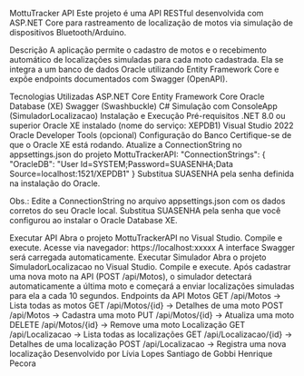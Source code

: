 MottuTracker API
Este projeto é uma API RESTful desenvolvida com ASP.NET Core para rastreamento de localização de motos via simulação de dispositivos Bluetooth/Arduino.

Descrição
A aplicação permite o cadastro de motos e o recebimento automático de localizações simuladas para cada moto cadastrada. Ela se integra a um banco de dados Oracle utilizando Entity Framework Core e expõe endpoints documentados com Swagger (OpenAPI).

Tecnologias Utilizadas
ASP.NET Core
Entity Framework Core
Oracle Database (XE)
Swagger (Swashbuckle)
C#
Simulação com ConsoleApp (SimuladorLocalizacao)
Instalação e Execução
Pré-requisitos
.NET 8.0 ou superior
Oracle XE instalado (nome do serviço: XEPDB1)
Visual Studio 2022
Oracle Developer Tools (opcional)
Configuração do Banco
Certifique-se de que o Oracle XE está rodando.
Atualize a ConnectionString no appsettings.json do projeto MottuTrackerAPI:
"ConnectionStrings": {
  "OracleDB": "User Id=SYSTEM;Password=SUASENHA;Data Source=localhost:1521/XEPDB1"
}
Substitua SUASENHA pela senha definida na instalação do Oracle.

Obs.: Edite a ConnectionString no arquivo appsettings.json com os dados corretos do seu Oracle local. Substitua SUASENHA pela senha que você configurou ao instalar o Oracle Database XE.

Executar API
Abra o projeto MottuTrackerAPI no Visual Studio.
Compile e execute.
Acesse via navegador: https://localhost:xxxxx
A interface Swagger será carregada automaticamente.
Executar Simulador
Abra o projeto SimuladorLocalizacao no Visual Studio.
Compile e execute.
Após cadastrar uma nova moto na API (POST /api/Motos), o simulador detectará automaticamente a última moto e começará a enviar localizações simuladas para ela a cada 10 segundos.
Endpoints da API
Motos
GET /api/Motos → Lista todas as motos
GET /api/Motos/{id} → Detalhes de uma moto
POST /api/Motos → Cadastra uma moto
PUT /api/Motos/{id} → Atualiza uma moto
DELETE /api/Motos/{id} → Remove uma moto
Localização
GET /api/Localizacao → Lista todas as localizações
GET /api/Localizacao/{id} → Detalhes de uma localização
POST /api/Localizacao → Registra uma nova localização
Desenvolvido por
Lívia Lopes
Santiago de Gobbi 
Henrique Pecora

